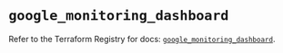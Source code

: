 # `google_monitoring_dashboard`

Refer to the Terraform Registry for docs: [`google_monitoring_dashboard`](https://registry.terraform.io/providers/hashicorp/google-beta/6.8.0/docs/resources/google_monitoring_dashboard).
